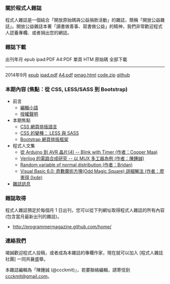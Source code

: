### 關於程式人雜誌

程式人雜誌是一個結合「開放原始碼與公益捐款活動」的雜誌，簡稱「開放公益雜誌」。開放公益雜誌本著「讀書做善事、寫書做公益」的精神，我們非常歡迎程式人認養專欄、或者捐出您的網誌。

### 雜誌下載

出刊年月       epub           ipad:PDF      A4:PDF     單頁 HTM     原始碼      全部下載
------------   ----------     -----------   --------   -----------  ----------  -------------
2014年9月      [epub]         [ipad.pdf]    [A4.pdf]   [pmag.html]  [code.zip]  [github]

### 本期內容 (焦點：從 CSS, LESS/SASS 到 Bootstrap)
* 前言
    * [編輯小語](editor.html)
    * [授權聲明](license.html)
* 本期焦點
    * [CSS 網頁排版語言](focus1.html)
    * [CSS 的變種： LESS 與 SASS](focus2.html)
    * [Bootstrap 網頁排版框架](focus3.html)
* 程式人文集
    * [從 Arduino 到 AVR 晶片(4) -- Blink with Timer (作者：Cooper Maa)](article1.html)
    * [Verilog 的電路合成研究 -- 以 MUX 多工器為例 (作者：陳鍾誠)](article1.html)
    * [Random variable of normal distribution (作者：Bridan)](article3.html)
    * [Visual Basic 6.0: 奇數魔術方塊(Odd Magic Square) 詳細解法 (作者：廖憲得 0xde)](article4.html)
* [雜誌訊息](info.html)

### 雜誌取得

程式人雜誌預定於每個月 1 日出刊，您可以從下列網址取得程式人雜誌的所有內容 (包含當月最新出刊的雜誌)。

* <http://programmermagazine.github.com/home/>

### 連絡我們

竭誠歡迎程式人投稿，或者成為本雜誌的專欄作家，現在就可以加入 [程式人雜誌社團] 一同共襄盛舉。

本雜誌編輯為「陳鍾誠 (@ccckmit)」，若要聯絡編輯，請寄信到 <ccckmit@gmail.com>。

[epub]: ../book/A4.epub
[ipad.pdf]: ../book/ipad.pdf
[A4.pdf]: ../book/A4.pdf
[code.zip]: ../code.zip
[pmag.html]: ../book/pmag.html
[github]: https://github.com/programmermagazine/201408

